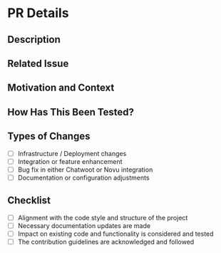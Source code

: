 # PR Details

<!--- Provide a summary of your changes reflecting the context of the DevOps Challenge 2 project -->

## Description

<!--- Offer an in-depth description of what modifications you've made and how they benefit the project -->

## Related Issue

<!--- Link back to the relevant issue in this repository that your PR aims to resolve -->

## Motivation and Context

<!--- Explain the background of these changes, providing the reason for the modifications -->

## How Has This Been Tested?

<!--- Detail the testing methods used, environments, and how the testing confirms your fix or feature -->

## Types of Changes

<!--- Specify the nature of your changes within the context of the project -->

- [ ] Infrastructure / Deployment changes
- [ ] Integration or feature enhancement
- [ ] Bug fix in either Chatwoot or Novu integration
- [ ] Documentation or configuration adjustments

## Checklist

<!--- Review and check all that apply to ensure your PR is aligned with the project standards -->

- [ ] Alignment with the code style and structure of the project
- [ ] Necessary documentation updates are made
- [ ] Impact on existing code and functionality is considered and tested
- [ ] The contribution guidelines are acknowledged and followed
